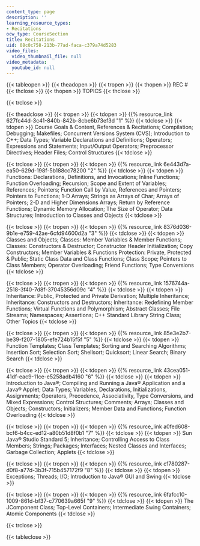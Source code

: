 ```yaml
---
content_type: page
description: ''
learning_resource_types:
- Recitations
ocw_type: CourseSection
title: Recitations
uid: 08c0c758-213b-77ad-faca-c379a74d5283
video_files:
  video_thumbnail_file: null
video_metadata:
  youtube_id: null
---
```


{{< tableopen >}}
{{< theadopen >}}
{{< tropen >}}
{{< thopen >}}
REC #
{{< thclose >}}
{{< thopen >}}
TOPICS
{{< thclose >}}

{{< trclose >}}

{{< theadclose >}}
{{< tropen >}}
{{< tdopen >}}
 {{% resource_link 627fc44d-3c41-840b-842b-8cbe6b73ef3d "1" %}} 
{{< tdclose >}}
{{< tdopen >}}
Course Goals & Content, References & Recitations; Compilation; Debugging; Makefiles; Concurrent Versions System (CVS); Introduction to C++; Data Types; Variable Declarations and Definitions; Operators; Expressions and Statements; Input/Output Operators; Preprocessor Directives; Header Files; Control Structures
{{< tdclose >}}

{{< trclose >}}
{{< tropen >}}
{{< tdopen >}}
 {{% resource_link 6e443d7a-ea50-629d-198f-5b188cc78200 "2" %}} 
{{< tdclose >}}
{{< tdopen >}}
Functions: Declarations, Definitions, and Invocations; Inline Functions; Function Overloading; Recursion; Scope and Extent of Variables; References; Pointers; Function Call by Value, References and Pointers; Pointers to Functions; 1-D Arrays; Strings as Arrays of Char; Arrays of Pointers; 2-D and Higher Dimensions Arrays; Return by Reference Functions; Dynamic Memory Allocation; The Size of Operator; Data Structures; Introduction to Classes and Objects
{{< tdclose >}}

{{< trclose >}}
{{< tropen >}}
{{< tdopen >}}
 {{% resource_link 8376d036-9b1e-e759-42ae-6cfd94600d2a "3" %}} 
{{< tdclose >}}
{{< tdopen >}}
Classes and Objects; Classes: Member Variables & Member Functions; Classes: Constructors & Destructor; Constructor Header Initialization; Copy Constructors; Member Variables & Functions Protection: Private, Protected & Public; Static Class Data and Class Functions; Class Scope; Pointers to Class Members; Operator Overloading; Friend Functions; Type Conversions
{{< tdclose >}}

{{< trclose >}}
{{< tropen >}}
{{< tdopen >}}
 {{% resource_link 1576744a-2518-3f40-7d8f-37045356d09c "4" %}} 
{{< tdclose >}}
{{< tdopen >}}
Inheritance: Public, Protected and Private Derivation; Multiple Inheritance; Inheritance: Constructors and Destructors; Inheritance: Redefining Member Functions; Virtual Functions and Polymorphism; Abstract Classes; File Streams; Namespaces; Assertions; C++ Standard Library String Class; Other Topics
{{< tdclose >}}

{{< trclose >}}
{{< tropen >}}
{{< tdopen >}}
 {{% resource_link 85e3e2b7-be39-f207-1805-efe724b15f5f "5" %}} 
{{< tdclose >}}
{{< tdopen >}}
Function Templates; Class Templates; Sorting and Searching Algorithms; Insertion Sort; Selection Sort; Shellsort; Quicksort; Linear Search; Binary Search
{{< tdclose >}}

{{< trclose >}}
{{< tropen >}}
{{< tdopen >}}
 {{% resource_link 43cea051-41df-eac9-11ce-e5258adb4160 "6" %}} 
{{< tdclose >}}
{{< tdopen >}}
Introduction to Java®; Compiling and Running a Java® Application and a Java® Applet; Data Types; Variables, Declarations, Initializations, Assignments; Operators, Precedence, Associativity, Type Conversions, and Mixed Expressions; Control Structures; Comments; Arrays; Classes and Objects; Constructors; Initializers; Member Data and Functions; Function Overloading
{{< tdclose >}}

{{< trclose >}}
{{< tropen >}}
{{< tdopen >}}
 {{% resource_link a0fed608-bcf6-b4cc-ed12-a80b51d8f0b1 "7" %}} 
{{< tdclose >}}
{{< tdopen >}}
Sun Java® Studio Standard 5; Inheritance; Controlling Access to Class Members; Strings; Packages; Interfaces; Nested Classes and Interfaces; Garbage Collection; Applets
{{< tdclose >}}

{{< trclose >}}
{{< tropen >}}
{{< tdopen >}}
 {{% resource_link c1780287-d0f8-a77d-3b3f-715b457172f9 "8" %}} 
{{< tdclose >}}
{{< tdopen >}}
Exceptions; Threads; I/O; Introduction to Java® GUI and Swing
{{< tdclose >}}

{{< trclose >}}
{{< tropen >}}
{{< tdopen >}}
 {{% resource_link 6fafcc10-1009-861d-bf37-c770639a665f "9" %}} 
{{< tdclose >}}
{{< tdopen >}}
The JComponent Class; Top-Level Containers; Intermediate Swing Containers; Atomic Components
{{< tdclose >}}

{{< trclose >}}

{{< tableclose >}}
